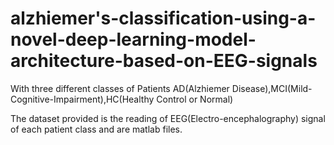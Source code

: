 # alzhiemer's-classification-using-a-novel-deep-learning-model-architecture-based-on-EEG-signals

With three different classes of Patients AD(Alzhiemer Disease),MCI(Mild-Cognitive-Impairment),HC(Healthy Control or Normal)

The dataset provided is the reading of EEG(Electro-encephalography) signal of each patient class and are matlab files.
